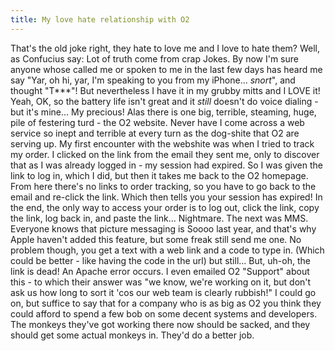 ```yaml
---
title: My love hate relationship with O2
---
```

That's the old joke right, they hate to love me and I love to hate them? Well, as Confucius say: Lot of truth come from crap Jokes. By now I'm sure anyone whose called me or spoken to me in the last few days has heard me say "Yar, oh hi, yar, I'm speaking to you from my iPhone... *snort*", and thought "T***"! But nevertheless I have it in my grubby mitts and I LOVE it! Yeah, OK, so the battery life isn't great and it *still* doesn't do voice dialing - but it's mine... My precious! Alas there is one big, terrible, steaming, huge, pile of festering turd - the O2 website. Never have I come across a web service so inept and terrible at every turn as the dog-shite that O2 are serving up. My first encounter with the webshite was when I tried to track my order. I clicked on the link from the email they sent me, only to discover that as I was already logged in - my session had expired. So I was given the link to log in, which I did, but then it takes me back to the O2 homepage. From here there's no links to order tracking, so you have to go back to the email and re-click the link. Which then tells you your session has expired! In the end, the only way to access your order is to log out, click the link, copy the link, log back in, and paste the link... Nightmare. The next was MMS. Everyone knows that picture messaging is Soooo last year, and that's why Apple haven't added this feature, but some freak still send me one. No problem though, you get a text with a web link and a code to type in. (Which could be better - like having the code in the url) but still... But, uh-oh, the link is dead! An Apache error occurs. I even emailed O2 "Support" about this - to which their answer was "we know, we're working on it, but don't ask us how long to sort it 'cos our web team is clearly rubbish!" I could go on, but suffice to say that for a company who is as big as O2 you think they could afford to spend a few bob on some decent systems and developers. The monkeys they've got working there now should be sacked, and they should get some actual monkeys in. They'd do a better job.